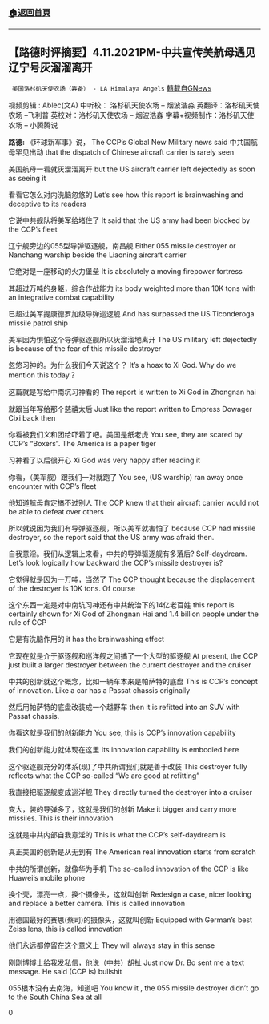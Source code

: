 ###  [:house:返回首頁](https://github.com/ourhimalayas/txt)
---

## 【路德时评摘要】4.11.2021PM-中共宣传美航母遇见辽宁号灰溜溜离开
` 美国洛杉矶天使农场（筹备） - LA Himalaya Angels` [轉載自GNews](https://gnews.org/zh-hans/1089819/)

视频剪辑 : Ablec(文A)
中听校： 洛杉矶天使农场 – 烟波浩淼
英翻译：洛杉矶天使农场 –飞利普
英校对：洛杉矶天使农场 – 烟波浩淼
字幕+视频制作：洛杉矶天使农场 – 小腾腾说

**路德:**
《环球新军事》说，
The CCP’s Global New Military news said
中共国航母罕见出动
that the dispatch of Chinese aircraft carrier is rarely seen

美国航母一看就灰溜溜离开
but the US aircraft carrier left dejectedly as soon as seeing it

看看它怎么对内洗脑忽悠的
Let’s see how this report is brainwashing and deceptive to its readers

它说中共舰队将美军给堵住了
It said that the US army had been blocked by the CCP’s fleet

辽宁舰旁边的055型导弹驱逐舰，南昌舰
Either 055 missile destroyer or Nanchang warship beside the Liaoning aircraft carrier

它绝对是一座移动的火力堡垒
It is absolutely a moving firepower fortress

其超过万吨的身躯，综合作战能力
its body weighted more than 10K tons with an integrative combat capability

已超过美军提康德罗加级导弹巡逻舰
And has surpassed the US Ticonderoga missile patrol ship

美军因为惧怕这个导弹驱逐舰所以灰溜溜地离开
The US military left dejectedly is because of the fear of this missile destroyer

忽悠习神的。为什么我们今天说这个？
It’s a hoax to Xi God. Why do we mention this today？

这篇就是写给中南坑习神看的
The report is written to Xi God in Zhongnan hai

就跟当年写给那个慈禧太后
Just like the report written to Empress Dowager Cixi back then

你看被我们义和团给吓着了吧。美国是纸老虎
You see, they are scared by CCP’s “Boxers”. The America is a paper tiger

习神看了以后很开心
Xi God was very happy after reading it

你看，（美军舰）跟我们一对就跑了
You see, (US warship) ran away once encounter with CCP’s fleet

他知道航母肯定搞不过别人
The CCP knew that their aircraft carrier would not be able to defeat over others

所以就说因为我们有导弹驱逐舰，所以美军就害怕了
because CCP had missile destroyer, so the report said that the US army was afraid then.

自我意淫。我们从逻辑上来看，中共的导弹驱逐舰有多落后?
Self-daydream. Let’s look logically how backward the CCP’s missile destroyer is?

它觉得就是因为一万吨，当然了
The CCP thought because the displacement of the destroyer is 10K tons. Of course

这个东西一定是对中南坑习神还有中共统治下的14亿老百姓
this report is certainly shown for Xi God of Zhongnan Hai and 1.4 billion people under the rule of CCP

它是有洗脑作用的
it has the brainwashing effect

它现在就是介于驱逐舰和巡洋舰之间搞了一个大型的驱逐舰
At present, the CCP just built a larger destroyer between the current destroyer and the cruiser

中共的创新就这个概念，比如一辆车本来是帕萨特的底盘
This is CCP’s concept of innovation. Like a car has a Passat chassis originally

然后用帕萨特的底盘改装成一个越野车
then it is refitted into an SUV with Passat chassis.

你看这就是我们的创新能力
You see, this is CCP’s innovation capability

我们的创新能力就体现在这里
Its innovation capability is embodied here

这个驱逐舰充分的体系(现)了中共所谓我们就是善于改装
This destroyer fully reflects what the CCP so-called “We are good at refitting”

我直接把驱逐舰变成巡洋舰
They directly turned the destroyer into a cruiser

变大，装的导弹多了，这就是我们的创新
Make it bigger and carry more missiles. This is their innovation

这就是中共内部自我意淫的
This is what the CCP’s self-daydream is

真正美国的创新是从无到有
The American real innovation starts from scratch

中共的所谓创新，就像华为手机
The so-called innovation of the CCP is like Huawei’s mobile phone

换个壳，漂亮一点，换个摄像头，这就叫创新
Redesign a case, nicer looking and replace a better camera. This is called innovation

用德国最好的赛思(蔡司)的摄像头，这就叫创新
Equipped with German’s best Zeiss lens, this is called innovation

他们永远都停留在这个意义上
They will always stay in this sense

刚刚博博士给我发私信，他说（中共）胡扯
Just now Dr. Bo sent me a text message. He said (CCP is) bullshit

055根本没有去南海，知道吧
You know it , the 055 missile destroyer didn’t go to the South China Sea at all

0
